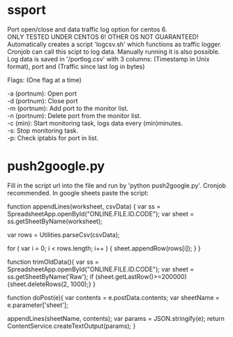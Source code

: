 # ssport
Port open/close and data traffic log option for centos 6.   
ONLY TESTED UNDER CENTOS 6! OTHER OS NOT GUARANTEED!  
Automatically creates a script 'logcsv.sh' which functions as traffic logger. Cronjob can call this scipt to log data. Manually running it is also possible.  
Log data is saved in '/portlog.csv' with 3 columns: (Timestamp in Unix format), port and (Traffic since last log in bytes)  

Flags: (One flag at a time)

-a (portnum): Open port  
-d (portnum): Close port  
-m (portnum): Add port to the monitor list.  
-n (portnum): Delete port from the monitor list.  
-c (min): Start monitoring task, logs data every (min)minutes.  
-s: Stop monitoring task.  
-p: Check iptabls for port in list.  

# push2google.py
Fill in the script url into the file and run by 'python push2google.py'. Cronjob recommended.
In google sheets paste the script:

function appendLines(worksheet, csvData) {
  var ss = SpreadsheetApp.openById("ONLINE.FILE.ID.CODE");
  var sheet = ss.getSheetByName(worksheet);

  var rows = Utilities.parseCsv(csvData);

  for ( var i = 0; i < rows.length; i++ ) {
    sheet.appendRow(rows[i]);
  }
}

function trimOldData(){
  var ss = SpreadsheetApp.openById("ONLINE.FILE.ID.CODE");
  var sheet = ss.getSheetByName('Raw');
  if (sheet.getLastRow()>=200000) {sheet.deleteRows(2, 1000);}
}

function doPost(e){
  var contents = e.postData.contents;
  var sheetName = e.parameter['sheet'];
  
  appendLines(sheetName, contents);
  var params = JSON.stringify(e);
  return ContentService.createTextOutput(params);
}
